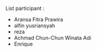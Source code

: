 List participant :
- Aransa Fitra Prawira
- alfin yusriansyah
- reza
- Achmad Chun-Chun Winata Adi
- Enrique
